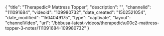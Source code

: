 {
    "title": "Therapedic&reg; Mattress Topper",
    "description": "",
    "channelid": "111091684",
    "videoid": "109980732",
    "date_created": "1502521054",
    "date_modified": "1504049175",
    "type": "captivate",
    "layout": "channelVideo",
    "url": "\/bbbusa-latest-videos\/therapedic\u00c2-mattress-topper-3-notes\/111091684-109980732"
}